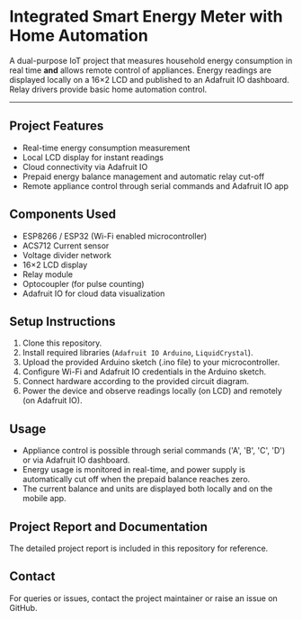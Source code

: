 # Integrated Smart Energy Meter with Home Automation

A dual-purpose IoT project that measures household energy consumption in real time **and** allows remote control of appliances. Energy readings are displayed locally on a 16×2 LCD and published to an Adafruit IO dashboard. Relay drivers provide basic home automation control.

---

## Project Features

- Real-time energy consumption measurement
- Local LCD display for instant readings
- Cloud connectivity via Adafruit IO
- Prepaid energy balance management and automatic relay cut-off
- Remote appliance control through serial commands and Adafruit IO app

## Components Used

- ESP8266 / ESP32 (Wi-Fi enabled microcontroller)
- ACS712 Current sensor
- Voltage divider network
- 16×2 LCD display
- Relay module
- Optocoupler (for pulse counting)
- Adafruit IO for cloud data visualization

## Setup Instructions

1. Clone this repository.
2. Install required libraries (`Adafruit IO Arduino`, `LiquidCrystal`).
3. Upload the provided Arduino sketch (.ino file) to your microcontroller.
4. Configure Wi-Fi and Adafruit IO credentials in the Arduino sketch.
5. Connect hardware according to the provided circuit diagram.
6. Power the device and observe readings locally (on LCD) and remotely (on Adafruit IO).

## Usage

- Appliance control is possible through serial commands ('A', 'B', 'C', 'D') or via Adafruit IO dashboard.
- Energy usage is monitored in real-time, and power supply is automatically cut off when the prepaid balance reaches zero.
- The current balance and units are displayed both locally and on the mobile app.

## Project Report and Documentation

The detailed project report is included in this repository for reference.

## Contact

For queries or issues, contact the project maintainer or raise an issue on GitHub.
